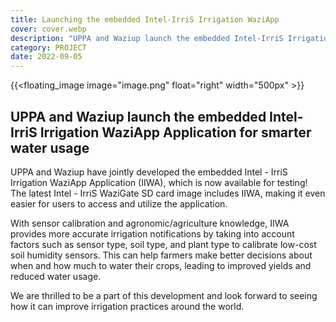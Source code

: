 ```yaml
---
title: Launching the embedded Intel-IrriS Irrigation WaziApp
cover: cover.webp
description: "UPPA and Waziup launch the embedded Intel-IrriS Irrigation WaziApp Application for smarter water usage"
category: PROJECT
date: 2022-09-05
---
```

<!-- ![image](image.png) -->

{{<floating_image image="image.png" float="right" width="500px" >}}

## UPPA and Waziup launch the embedded Intel-IrriS Irrigation WaziApp Application for smarter water usage

UPPA and Waziup have jointly developed the embedded Intel - IrriS Irrigation WaziApp Application (IIWA), which is now available for testing! The latest Intel - IrriS WaziGate SD card image includes IIWA, making it even easier for users to access and utilize the application.

With sensor calibration and agronomic/agriculture knowledge, IIWA provides more accurate irrigation notifications by taking into account factors such as sensor type, soil type, and plant type to calibrate low-cost soil humidity sensors. This can help farmers make better decisions about when and how much to water their crops, leading to improved yields and reduced water usage.

We are thrilled to be a part of this development and look forward to seeing how it can improve irrigation practices around the world.
